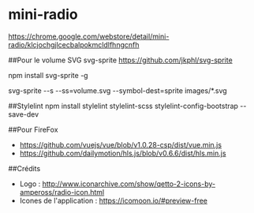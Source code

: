 # mini-radio
https://chrome.google.com/webstore/detail/mini-radio/klcjochgjlcecbalpokmcldlfhngcnfh





##Pour le volume SVG
svg-sprite
https://github.com/jkphl/svg-sprite

npm install svg-sprite -g

svg-sprite --s --ss=volume.svg --symbol-dest=sprite images/*.svg


##Stylelint
npm install stylelint stylelint-scss stylelint-config-bootstrap --save-dev

##Pour FireFox
- https://github.com/vuejs/vue/blob/v1.0.28-csp/dist/vue.min.js
- https://github.com/dailymotion/hls.js/blob/v0.6.6/dist/hls.min.js


##Crédits

- Logo : http://www.iconarchive.com/show/qetto-2-icons-by-ampeross/radio-icon.html
- Icones de l'application : https://icomoon.io/#preview-free
